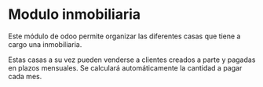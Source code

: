 # Modulo inmobiliaria

Este módulo de odoo permite organizar las diferentes casas que tiene a cargo una inmobiliaria.

Estas casas a su vez pueden venderse a clientes creados a parte y pagadas en plazos mensuales. Se calculará automáticamente la cantidad a pagar cada mes.